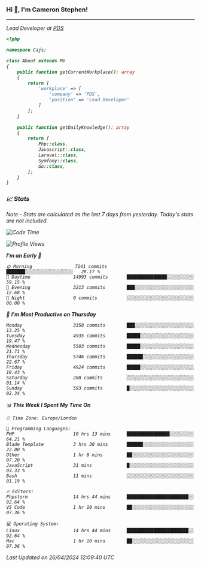 ### Hi 👋, I'm Cameron Stephen!
<hr>
<p><em>Lead Developer at <a href="https://prindatasolutions.co.uk">PDS</a></p>


```php
<?php

namespace Cajs;

class About extends Me
{
    public function getCurrentWorkplace(): array
    {
        return [
            'workplace' => [
                'company' => 'PDS',
                'position' => 'Lead Developer'
            ]
        ];
    }

    public function getDailyKnowledge(): array
    {
        return [
            Php::class,
            Javascript::class,
            Laravel::class,
            Symfony::class,
            Go::class,
        ];
    }
}
```

### 📈 Stats
<p><em>Note - Stats are calculated as the last 7 days from yesterday. Today's stats are not included.</em></p>


<!--START_SECTION:waka-->
![Code Time](http://img.shields.io/badge/Code%20Time-3%2C784%20hrs%2050%20mins-blue)

![Profile Views](http://img.shields.io/badge/Profile%20Views-0-blue)

**I'm an Early 🐤** 

```text
🌞 Morning                7141 commits        ███████░░░░░░░░░░░░░░░░░░   28.17 % 
🌆 Daytime                14993 commits       ███████████████░░░░░░░░░░   59.15 % 
🌃 Evening                3213 commits        ███░░░░░░░░░░░░░░░░░░░░░░   12.68 % 
🌙 Night                  0 commits           ░░░░░░░░░░░░░░░░░░░░░░░░░   00.00 % 
```
📅 **I'm Most Productive on Thursday** 

```text
Monday                   3358 commits        ███░░░░░░░░░░░░░░░░░░░░░░   13.25 % 
Tuesday                  4935 commits        █████░░░░░░░░░░░░░░░░░░░░   19.47 % 
Wednesday                5503 commits        █████░░░░░░░░░░░░░░░░░░░░   21.71 % 
Thursday                 5746 commits        ██████░░░░░░░░░░░░░░░░░░░   22.67 % 
Friday                   4924 commits        █████░░░░░░░░░░░░░░░░░░░░   19.43 % 
Saturday                 288 commits         ░░░░░░░░░░░░░░░░░░░░░░░░░   01.14 % 
Sunday                   593 commits         █░░░░░░░░░░░░░░░░░░░░░░░░   02.34 % 
```


📊 **This Week I Spent My Time On** 

```text
🕑︎ Time Zone: Europe/London

💬 Programming Languages: 
PHP                      10 hrs 13 mins      ████████████████░░░░░░░░░   64.21 % 
Blade Template           3 hrs 30 mins       ██████░░░░░░░░░░░░░░░░░░░   22.00 % 
Other                    1 hr 8 mins         ██░░░░░░░░░░░░░░░░░░░░░░░   07.20 % 
JavaScript               31 mins             █░░░░░░░░░░░░░░░░░░░░░░░░   03.33 % 
Bash                     11 mins             ░░░░░░░░░░░░░░░░░░░░░░░░░   01.19 % 

🔥 Editors: 
Phpstorm                 14 hrs 44 mins      ███████████████████████░░   92.64 % 
VS Code                  1 hr 10 mins        ██░░░░░░░░░░░░░░░░░░░░░░░   07.36 % 

💻 Operating System: 
Linux                    14 hrs 44 mins      ███████████████████████░░   92.64 % 
Mac                      1 hr 10 mins        ██░░░░░░░░░░░░░░░░░░░░░░░   07.36 % 
```


 Last Updated on 26/04/2024 12:09:40 UTC
<!--END_SECTION:waka-->
